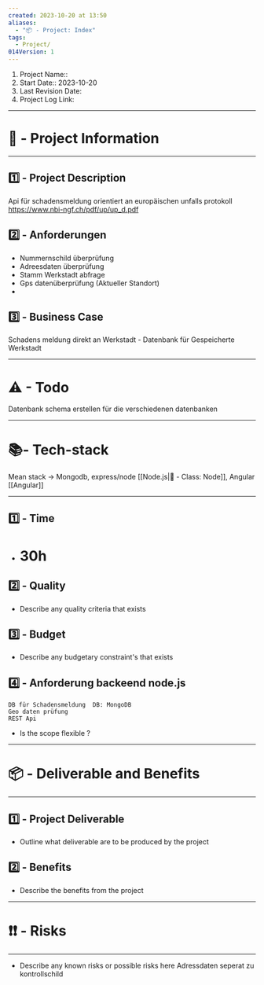 ```yaml
---
created: 2023-10-20 at 13:50
aliases:
  - "📦 - Project: Index"
tags:
  - Project/
014Version: 1
---
```

1. Project Name::
4. Start Date:: 2023-10-20
5. Last Revision Date:
6. Project Log Link: 

---

# 📜 - Project Information
---

## 1️⃣ - Project Description
Api für schadensmeldung orientiert an europäischen unfalls protokoll  https://www.nbi-ngf.ch/pdf/up/up_d.pdf

## 2️⃣ - Anforderungen
- Nummernschild überprüfung 
- Adreesdaten überprüfung 
- Stamm Werkstadt abfrage 
- Gps datenüberprüfung (Aktueller Standort)
- 
## 3️⃣ - Business Case
Schadens meldung direkt an Werkstadt
	- Datenbank für Gespeicherte Werkstadt

--- 
# ⚠ - Todo

Datenbank schema erstellen für die verschiedenen datenbanken



---
# 📚- Tech-stack
Mean stack -> Mongodb, express/node [[Node.js|🏫 - Class: Node]], Angular [[Angular]]



---

## 1️⃣ - Time
- # 30h
## 2️⃣ - Quality
- Describe any quality criteria that exists
## 3️⃣ - Budget
- Describe any budgetary constraint's that exists
## 4️⃣ - Anforderung backeend node.js 
	DB für Schadensmeldung  DB: MongoDB 
	Geo daten prüfung 
	REST Api 
- Is the scope flexible ?

--- 
# 📦 - Deliverable and Benefits
---

## 1️⃣ - Project Deliverable
- Outline what deliverable are to be produced by the project 

## 2️⃣ - Benefits
- Describe the benefits from the project

--- 
# ❗❗ - Risks
---
- Describe any known risks or possible risks here
Adressdaten seperat zu kontrollschild 

